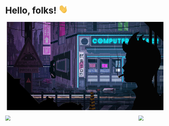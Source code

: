 # Hello, folks! <img src="wave.gif" width="30px">

<p align = 'center'><img src="Banner GIF.gif" width="495"></p>
<p align="center">
<a href="https://github.com/hotaanubhab/hotaanubhab">
<img align="left" src="https://github-readme-stats.vercel.app/api//?username=hotaanubhab&theme=tokyonight&count_private=true&show_icons=true&title_color=41fdfe&text_color=fb28d5&include_all_commits=true" width=421px/>
</a>
<a href="https://github.com/hotaanubhab/hotaanubhab">
<img align="left" src="https://github-readme-stats.vercel.app/api/top-langs/?username=hotaanubhab&theme=tokyonight&count_private=true&show_icons=true&layout=compact&show_icons=true&title_color=41fdfe&text_color=fb28d5&langs_count=6" />
</a>
</p>